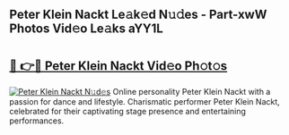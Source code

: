 ## Peter Klein Nackt Le𝚊k𝚎d N𝚞𝚍es - Part-xwW Photos Vid𝚎o Le𝚊ks aYY1L

# <h2><a href="http://fb4pou.evod.top/?m=Peter+Klein+Nackt">🔗 👉🔴 Peter Klein Nackt Vid𝚎o Ph𝚘t𝚘s</a></h2>

[![Peter Klein Nackt N𝚞d𝚎s](https://i.imgur.com/8V9OHl7.gif)](http://fb4pou.evod.top/?m=Peter+Klein+Nackt)
Online personality Peter Klein Nackt with a passion for dance and lifestyle. Charismatic performer Peter Klein Nackt, celebrated for their captivating stage presence and entertaining performances. 
